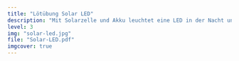 ```yaml
---
title: "Lötübung Solar LED"
description: "Mit Solarzelle und Akku leuchtet eine LED in der Nacht und am Tag wird der Akku wieder geladen."
level: 3
img: "solar-led.jpg"
file: "Solar-LED.pdf"
imgcover: true
---
```

